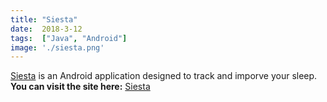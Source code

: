 ```yaml
---
title: "Siesta"
date:  2018-3-12
tags:  ["Java", "Android"]
image: './siesta.png'
---
```


[Siesta] is an Android application designed to track and imporve your sleep.
**You can visit the site here:** [Siesta]

<!--- reference links --->
[Siesta]: <https://github.com/RBoshae/siestazzz>
